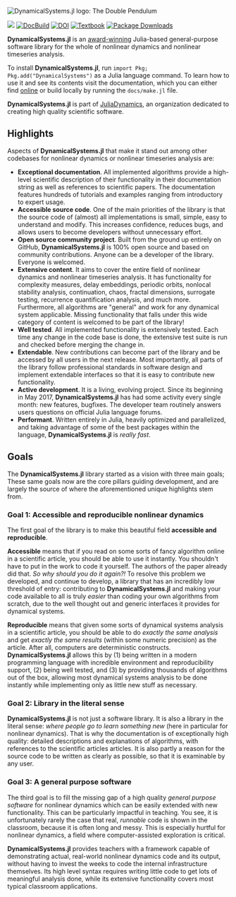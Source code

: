 ![DynamicalSystems.jl logo: The Double Pendulum](https://github.com/JuliaDynamics/JuliaDynamics/blob/master/videos/dynamicalsystems/juliadynamics_logo_anim_dark.gif?raw=true)

[![](https://img.shields.io/badge/docs-online-blue.svg)](https://juliadynamics.github.io/DynamicalSystemsDocs.jl/dynamicalsystems/dev/)
[![DocBuild](https://github.com/juliadynamics/DynamicalSystems.jl/workflows/CI/badge.svg)](https://github.com/JuliaDynamics/DynamicalSystems.jl/actions)
[![DOI](http://joss.theoj.org/papers/10.21105/joss.00598/status.svg)](https://doi.org/10.21105/joss.00598)
[![Textbook](https://img.shields.io/badge/Textbook-10.1007%2F978--3--030--91032--7-purple)](https://link.springer.com/book/10.1007/978-3-030-91032-7)
[![Package Downloads](https://img.shields.io/badge/dynamic/json?url=http%3A%2F%2Fjuliapkgstats.com%2Fapi%2Fv1%2Ftotal_downloads%2FDynamicalSystems&query=total_requests&label=Downloads)](http://juliapkgstats.com/pkg/DynamicalSystems)

**DynamicalSystems.jl** is an [award-winning](https://dsweb.siam.org/The-Magazine/Article/winners-of-the-dsweb-2018-software-contest) Julia-based general-purpose software library for the whole of nonlinear dynamics and nonlinear timeseries analysis.

To install **DynamicalSystems.jl**, run `import Pkg; Pkg.add("DynamicalSystems")` as a Julia language command.
To learn how to use it and see its contents visit the documentation, which you can either find [online](https://juliadynamics.github.io/DynamicalSystems.jl/dev/) or build locally by running the `docs/make.jl` file.

**DynamicalSystems.jl** is part of [JuliaDynamics](https://juliadynamics.github.io/JuliaDynamics/), an organization dedicated to creating high quality scientific software.

## Highlights

Aspects of **DynamicalSystems.jl** that make it stand out among other codebases for nonlinear dynamics or nonlinear timeseries analysis are:

- **Exceptional documentation**. All implemented algorithms provide a high-level scientific description of their functionality in their documentation string as well as references to scientific papers. The documentation features hundreds of tutorials and examples ranging from introductory to expert usage.
- **Accessible source code**. One of the main priorities of the library is that the source code of (almost) all implementations is small, simple, easy to understand and modify. This increases confidence, reduces bugs, and allows users to become developers without unnecessary effort.
- **Open source community project**. Built from the ground up entirely on GitHub, **DynamicalSystems.jl** is 100% open source and based on community contributions. Anyone can be a developer of the library. Everyone is welcomed.
- **Extensive content**. It aims to cover the entire field of nonlinear dynamics and nonlinear timeseries analysis. It has functionality for complexity measures, delay embeddings, periodic orbits, nonlocal stability analysis, continuation, chaos, fractal dimensions, surrogate testing, recurrence quantification analysis, and much more. Furthermore, all algorithms are "general" and work for any dynamical system applicable. Missing functionality that falls under this wide category of content is welcomed to be part of the library!
- **Well tested**. All implemented functionality is extensively tested. Each time any change in the code base is done, the extensive test suite is run and checked before merging the change in.
- **Extendable**. New contributions can become part of the library and be accessed by all users in the next release. Most importantly, all parts of the library follow professional standards in software design and implement extendable interfaces so that it is easy to contribute new functionality.
- **Active development**. It is a living, evolving project. Since its beginning in May 2017, **DynamicalSystems.jl** has had some activity every single month: new features, bugfixes. The developer team routinely answers users questions on official Julia language forums.
- **Performant**. Written entirely in Julia, heavily optimized and parallelized, and taking advantage of some of the best packages within the language, **DynamicalSystems.jl** is _really fast_.

## Goals

The **DynamicalSystems.jl** library started as a vision with three main goals;
These same goals now are the core pillars guiding development, and are largely the source of where the aforementioned unique highlights stem from.

### Goal 1: Accessible and reproducible nonlinear dynamics

The first goal of the library is to make this beautiful field **accessible and reproducible**.

**Accessible** means that if you read on some sorts of fancy algorithm online in a scientific article, you should be able to use it instantly. You shouldn't have to put in the work to code it yourself. The authors of the paper already did that.
_So why should you do it again?!_ To resolve this problem we developed, and continue to develop, a library that has an incredibly low threshold of entry: contributing to **DynamicalSystems.jl** and making your code available to all is truly _easier_ than coding your own algorithms from scratch, due to the well thought out and generic interfaces it provides for dynamical systems.

**Reproducible** means that given some sorts of dynamical systems analysis in a scientific article, you should be able to do _exactly the same analysis_ and get _exactly the same results_ (within some numeric precision) as the article.
After all, computers are deterministic constructs.
**DynamicalSystems.jl** allows this by (1) being written in a modern programming language with incredible environment and reproducibility support, (2) being well tested, and (3) by providing thousands of algorithms out of the box, allowing most dynamical systems analysis to be done instantly while implementing only as little new stuff as necessary.

### Goal 2: Library in the literal sense

**DynamicalSystems.jl** is not just a software library. It is also a library in the literal sense: _where people go to learn something new_ (here in particular for nonlinear dynamics).
That is why the documentation is of exceptionally high quality: detailed descriptions and explanations of algorithms, with references to the scientific articles articles. It is also partly a reason for the source code to be written as clearly as possible, so that it is examinable by any user.

### Goal 3: A general purpose software

The third goal is to fill the missing gap of a high quality _general purpose software_ for nonlinear dynamics which can be easily extended with new functionality. This can be particularly impactful in teaching.
You see, it is unfortunately rarely the case that real, _runnable_ code is shown in the classroom, because it is often long and messy. This is especially hurtful for nonlinear dynamics, a field where computer-assisted exploration is critical.

**DynamicalSystems.jl** provides teachers with a framework capable of demonstrating actual, real-world nonlinear dynamics code and its output, without having to invest the weeks to code the internal infrastructure themselves.
Its high level syntax requires writing little code to get lots of meaningful analysis done, while its extensive functionality covers most typical classroom applications.
